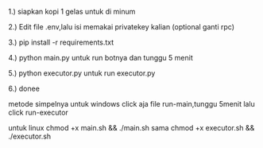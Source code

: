 1.) siapkan kopi 1 gelas untuk di minum

2.) Edit file .env,lalu isi memakai privatekey kalian (optional ganti rpc)

3.) pip install -r requirements.txt

4.) python main.py untuk run botnya dan tunggu 5 menit

5.) python executor.py untuk run executor.py

6.) donee

metode simpelnya untuk windows click aja file run-main,tunggu 5menit lalu click run-executor

untuk linux chmod +x main.sh && ./main.sh sama chmod +x executor.sh && ./executor.sh
